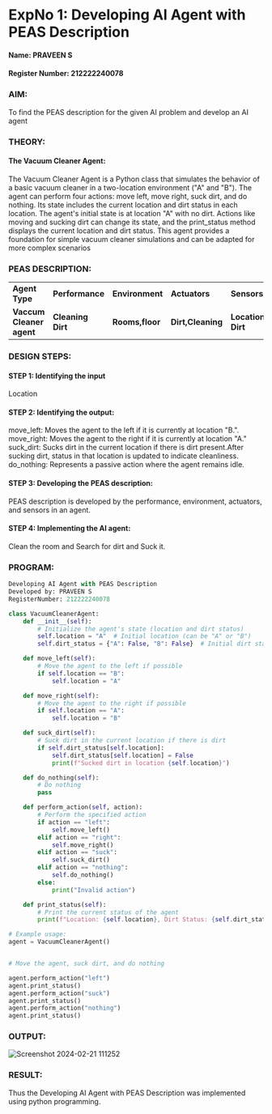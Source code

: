 # ExpNo 1: Developing AI Agent with PEAS Description
#### Name: PRAVEEN S
#### Register Number: 212222240078
### AIM:
To find the PEAS description for the given AI problem and develop an AI agent

### THEORY:
#### The Vacuum Cleaner Agent:
The Vacuum Cleaner Agent is a Python class that simulates the behavior of a basic vacuum cleaner in a two-location environment ("A" and "B"). The agent can perform four actions: move left, move right, suck dirt, and do nothing. Its state includes the current location and dirt status in each location. The agent's initial state is at location "A" with no dirt. Actions like moving and sucking dirt can change its state, and the print_status method displays the current location and dirt status. This agent provides a foundation for simple vacuum cleaner simulations and can be adapted for more complex scenarios

### PEAS DESCRIPTION:
<table>
  <tr>
    <td><strong>Agent Type</strong></td>
    <td><strong>Performance</strong></td>
     <td><strong>Environment</strong></td>
    <td><strong>Actuators</strong></td>
    <td><strong>Sensors</strong></td>
  </tr>
    <tr>
    <td><strong>Vaccum Cleaner agent</strong></td>
    <td><strong>Cleaning Dirt</strong></td>
     <td><strong>Rooms,floor</strong></td>
    <td><strong>Dirt,Cleaning</strong></td>
    <td><strong>Location,Sensing Dirt</strong></td>
  </tr>
</table>

### DESIGN STEPS:
#### STEP 1: Identifying the input
   Location
#### STEP 2: Identifying the output:
   move_left:  Moves the agent to the left if it is currently at location "B.".<br>
   move_right: Moves the agent to the right if it is currently at location "A."<br>
   suck_dirt:  Sucks dirt in the current location if there is dirt present.After sucking dirt, status in that location is updated to indicate cleanliness.<br>
   do_nothing: Represents a passive action where the agent remains idle.
#### STEP 3: Developing the PEAS description:
   PEAS description is developed by the performance, environment, actuators, and sensors in an agent.
#### STEP 4: Implementing the AI agent:
   Clean the room and Search for dirt and Suck it.

### PROGRAM:
```py
Developing AI Agent with PEAS Description
Developed by: PRAVEEN S
RegisterNumber: 212222240078

class VacuumCleanerAgent:
    def __init__(self):
        # Initialize the agent's state (location and dirt status)
        self.location = "A"  # Initial location (can be "A" or "B")
        self.dirt_status = {"A": False, "B": False}  # Initial dirt status (False means no dirt)

    def move_left(self):
        # Move the agent to the left if possible
        if self.location == "B":
            self.location = "A"

    def move_right(self):
        # Move the agent to the right if possible
        if self.location == "A":
            self.location = "B"

    def suck_dirt(self):
        # Suck dirt in the current location if there is dirt
        if self.dirt_status[self.location]:
            self.dirt_status[self.location] = False
            print(f"Sucked dirt in location {self.location}")

    def do_nothing(self):
        # Do nothing
        pass

    def perform_action(self, action):
        # Perform the specified action
        if action == "left":
            self.move_left()
        elif action == "right":
            self.move_right()
        elif action == "suck":
            self.suck_dirt()
        elif action == "nothing":
            self.do_nothing()
        else:
            print("Invalid action")

    def print_status(self):
        # Print the current status of the agent
        print(f"Location: {self.location}, Dirt Status: {self.dirt_status}")

# Example usage:
agent = VacuumCleanerAgent()


# Move the agent, suck dirt, and do nothing

agent.perform_action("left")
agent.print_status()
agent.perform_action("suck")
agent.print_status()
agent.perform_action("nothing")
agent.print_status()
```
### OUTPUT:
![Screenshot 2024-02-21 111252](https://github.com/AJAYASWIN-M/19AI405ExpNo1/assets/118679692/7bcf0595-f490-416d-b142-f256fd24e355)

### RESULT:
Thus the Developing AI Agent with PEAS Description was implemented  using
python programming.
